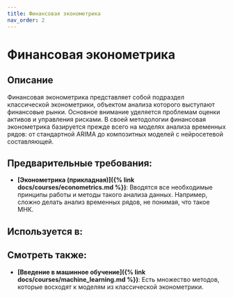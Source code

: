 ```yaml
---
title: Финансовая эконометрика
nav_order: 2
---
```


# Финансовая эконометрика


## Описание 
Финансовая эконометрика представляет собой подраздел классической эконометрики, 
объектом анализа которого выступают финансовые рынки. 
Основное внимание уделяется проблемам оценки активов и управления рисками. 
В своей методологии финансовая эконометрика базируется прежде всего на моделях анализа временных рядов: 
от стандартной ARIMA до композитных моделей с нейросетевой составляющей.  


## Предварительные требования:

- **[Эконометрика (прикладная)]({% link docs/courses/econometrics.md %})**: Вводятся все необходимые принципы работы и методы такого анализа данных. 
Например, сложно делать анализ временных рядов, не понимая, что такое МНК.



## Используется в:


## Смотреть также:

- **[Введение в машинное обучение]({% link docs/courses/machine_learning.md %})**: Есть множество методов, которые восходят к моделям из классической эконометрики.

